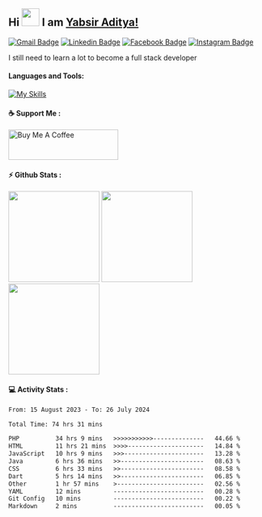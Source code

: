 ## Hi <img width="35em" src="https://i.giphy.com/media/w1OBpBd7kJqHrJnJ13/giphy.webp" width="40" /> I am [Yabsir Aditya!](https://github.com/yabsiraditya/)
    
[![Gmail Badge](https://img.shields.io/badge/-Email-EA4335?style=flat-square&logo=gmail&logoColor=white)](mailto:yabsir.aditya@gmail.com)
[![Linkedin Badge](https://img.shields.io/badge/-LinkedIn-0e76a8?style=flat-square&logo=Linkedin&logoColor=white)](https://www.linkedin.com/in/yabsiraditya/)
[![Facebook Badge](https://img.shields.io/badge/-Facebook-3b5998?style=flat-square&logo=Facebook&logoColor=white)](https://www.facebook.com/yabsir.aditya/)
[![Instagram Badge](https://img.shields.io/badge/-Instagram-e4405f?style=flat-square&logo=Instagram&logoColor=white)](https://instagram.com/yabsir.y/)

I still need to learn a lot to become a full stack developer

#### Languages and Tools:

[![My Skills](https://skillicons.dev/icons?i=html,css,js,php,laravel,react,java,tailwind,bootstrap,figma)](https://skillicons.dev)

#### ☕ Support Me :
<div>
  <a href="https://www.buymeacoffee.com/yabsiraditya" target="_blank"><img src="https://cdn.buymeacoffee.com/buttons/v2/default-yellow.png" alt="Buy Me A Coffee" style="height: 60px !important;width: 217px !important;" ></a>
</div>

#### ⚡ Github Stats :
<div>
  <img height="180em" src="https://github-readme-stats-eight-theta.vercel.app/api?username=yabsiraditya&show_icons=true&theme=vue&include_all_commits=true&count_private=true" />
  <img height="180em" src="https://github-readme-stats.vercel.app/api/top-langs/?username=yabsiraditya&layout=compact&theme=vue" />
  <img height="180em" src="https://github-readme-streak-stats.herokuapp.com/?user=yabsiraditya&theme=vue&hide_border=true" />
</div>

#### 💻 Activity Stats :
<!--START_SECTION:waka-->

```txt
From: 15 August 2023 - To: 26 July 2024

Total Time: 74 hrs 31 mins

PHP          34 hrs 9 mins   >>>>>>>>>>>--------------   44.66 %
HTML         11 hrs 21 mins  >>>>---------------------   14.84 %
JavaScript   10 hrs 9 mins   >>>----------------------   13.28 %
Java         6 hrs 36 mins   >>-----------------------   08.63 %
CSS          6 hrs 33 mins   >>-----------------------   08.58 %
Dart         5 hrs 14 mins   >>-----------------------   06.85 %
Other        1 hr 57 mins    >------------------------   02.56 %
YAML         12 mins         -------------------------   00.28 %
Git Config   10 mins         -------------------------   00.22 %
Markdown     2 mins          -------------------------   00.05 %
```

<!--END_SECTION:waka-->
